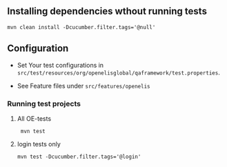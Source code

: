 
## Installing dependencies wthout running tests

    mvn clean install -Dcucumber.filter.tags='@null'

## Configuration
- Set Your test configurations in `src/test/resources/org/openelisglobal/qaframework/test.properties`.

- See Feature files under `src/features/openelis`

### Running test projects

1. All OE-tests

        mvn test

2. login tests only

       mvn test -Dcucumber.filter.tags='@login'
